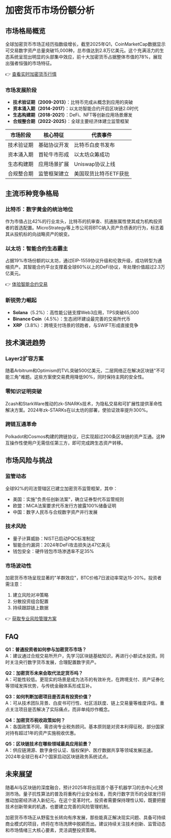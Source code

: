 # 加密货币市场份额分析

## 市场格局概览
全球加密货币市场正经历指数级增长，截至2025年Q1，CoinMarketCap数据显示可交易数字资产总量突破15,000种，总市值达到2.8万亿美元。这个充满活力的生态系统呈现出明显的头部集中效应，前十大加密货币占据整体市值的78%，展现出强者恒强的市场特征。

👉 [查看实时加密货币行情](https://bit.ly/okx_welcome)

### 市场发展阶段
- **技术验证期（2009-2013）**：比特币完成从概念到应用的突破
- **资本涌入期（2014-2017）**：以太坊智能合约开启区块链2.0时代
- **生态构建期（2018-2021）**：DeFi、NFT等创新应用场景爆发
- **合规整合期（2022-2025）**：全球主要经济体建立监管框架

| 市场阶段 | 核心特征 | 代表事件 |
|---------|---------|---------|
| 技术验证期 | 基础协议开发 | 比特币白皮书发布 |
| 资本涌入期 | 首轮牛市形成 | 以太坊众筹成功 |
| 生态构建期 | 应用场景扩展 | Uniswap协议上线 |
| 合规整合期 | 监管框架建立 | 美国现货比特币ETF获批 |

## 主流币种竞争格局

### 比特币：数字黄金的统治地位
作为市值占比42%的行业龙头，比特币的抗审查、抗通胀属性使其成为机构投资者的首选配置。MicroStrategy等上市公司将BTC纳入资产负债表的行为，标志着其从投机标的向战略资产的蜕变。

### 以太坊：智能合约生态霸主
占据19%市场份额的以太坊，通过EIP-1559协议升级和伦敦升级，成功转型为通缩资产。其智能合约平台支撑着全球60%以上的DeFi协议，年处理价值超过2.3万亿美元。

👉 [体验智能合约交易](https://bit.ly/okx_welcome)

### 新锐势力崛起
- **Solana**（5.2%）：高性能公链支撑Web3应用，TPS突破65,000
- **Binance Coin**（4.5%）：生态闭环建设最完善的交易所代币
- **XRP**（3.8%）：跨境支付场景的领跑者，与SWIFT形成直接竞争

## 技术演进趋势

### Layer2扩容方案
随着Arbitrum和Optimism的TVL突破500亿美元，二层网络正在解决区块链"不可能三角"难题。这些方案使交易费用降低90%，同时保持主网的安全性。

### 零知识证明突破
Zcash和StarkWare推动的zk-SNARKs技术，为隐私交易和可扩展性提供革命性解决方案。2024年zk-STARKs在以太坊的部署，使验证效率提升300%。

### 跨链互通革命
Polkadot和Cosmos构建的跨链协议，已实现超过200条区块链的资产互通。这种互操作性使用户无需信任第三方，即可完成跨生态资产转移。

## 市场风险与挑战

### 监管动态
全球92%的司法管辖区已建立加密货币监管框架，其中：
- 美国：实施"负责任创新法案"，确立证券型代币监管规则
- 欧盟：MiCA法案要求代币发行方披露100%储备证明
- 中国：数字人民币与合规数字资产并行发展

### 技术风险
- 量子计算威胁：NIST已启动PQC标准制定
- 智能合约漏洞：2024年DeFi攻击损失达47亿美元
- 钱包安全：硬件钱包市场渗透率不足35%

### 市场波动性
加密货币市场呈现显著的"羊群效应"，BTC价格7日波动率常达15-20%。投资者需注意：
1. 建立风险对冲策略
2. 分散投资组合配置
3. 持续跟踪链上数据

👉 [获取专业风险管理方案](https://bit.ly/okx_welcome)

## FAQ

**Q1：普通投资者如何参与加密货币市场？**  
A：建议通过合规交易所开户，先学习区块链基础知识，再进行小额试水投资。同时关注央行数字货币发展，合理配置数字资产。

**Q2：加密货币未来会取代法定货币吗？**  
A：可能性较低。更现实的场景是成为法币的有效补充，在跨境支付、资产证券化等领域发挥优势，与传统金融体系形成互补。

**Q3：如何判断加密项目是否具有投资价值？**  
A：可从技术团队背景、白皮书可行性、社区活跃度、链上交易量等维度评估。重点关注项目是否解决了实际痛点，而非单纯炒作概念。

**Q4：加密货币税收政策如何？**  
A：各国政策不同，需咨询专业税务顾问。基本原则是对资本利得征税，部分国家对持有超过1年的资产实施税收优惠。

**Q5：区块链技术在哪些领域最具应用前景？**  
A：供应链溯源、数字身份认证、版权保护、医疗数据共享等领域发展迅速。2024年全球已有47个国家启动区块链政务系统试点。

## 未来展望

随着AI与区块链的深度融合，预计2025年将出现首个基于机器学习的去中心化预测市场。量子抗性算法的普及将重构行业安全标准，而央行数字货币的全球发行将推动加密经济进入新纪元。在这个变革时代，投资者需要保持理性认知，既要把握技术创新带来的机遇，也要建立完善的风险管理机制。

加密货币市场正从野蛮生长转向有序发展，那些能真正解决现实问题、具备可持续商业模式的项目，终将在市场洗牌中脱颖而出。建议持续关注技术创新、监管动态和市场情绪三大核心要素，灵活调整投资策略。